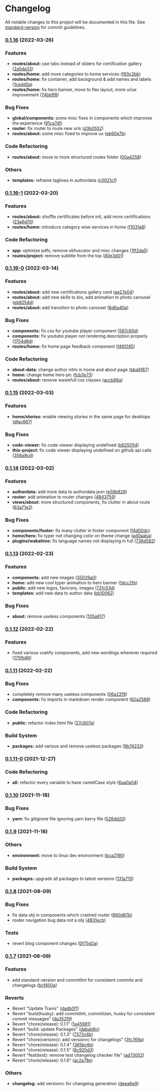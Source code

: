 # Changelog

All notable changes to this project will be documented in this file. See [standard-version](https://github.com/conventional-changelog/standard-version) for commit guidelines.

### [0.1.16](https://github.com/tks18/home/compare/v0.1.16-1...v0.1.16) (2022-03-26)


### Features

* **routes/about:** use tabs instead of sliders for certification gallery ([2a5da33](https://github.com/tks18/home/commit/2a5da3395cd9667683ed0fd2a771f8f83259c6bb))
* **routes/home:** add more categories to home services ([f93c2bb](https://github.com/tks18/home/commit/f93c2bb1f00559eab26f16d8c4cc9c10136af080))
* **routes/home:** fix container, add background & add names and labels ([1cedd0a](https://github.com/tks18/home/commit/1cedd0a5c7658167ba9be2224a3c3001e4c42c7a))
* **routes/home:** fix hero banner, move to flex layout, more ui/ux improvement ([74bbff8](https://github.com/tks18/home/commit/74bbff8cdc47717f2e3688ecc4a4cced017614a5))


### Bug Fixes

* **global/components:** some misc fixes in components which improves the experience ([91ca7df](https://github.com/tks18/home/commit/91ca7dffe889a48b6bcc0650df36bb278df7807a))
* **router:** fix router to route new urls ([d3b0552](https://github.com/tks18/home/commit/d3b0552c92b70e6e6ddfa3dd4756baefd3b202e2))
* **routes/about:** some misc fixed to improve ux ([eb60e7b](https://github.com/tks18/home/commit/eb60e7b1eaa1374fbd6e49142732e2ff6b0949fb))


### Code Refactoring

* **routes/about:** move to more structured routes folder ([00a4258](https://github.com/tks18/home/commit/00a42586d165888787d189d4f77f06a766770bcc))


### Others

* **templates:** reframe taglines in authordata ([c0021c1](https://github.com/tks18/home/commit/c0021c1d05993e10136e43e91c0b4f7e85b3f27b))

### [0.1.16-1](https://github.com/tks18/home/compare/v0.1.16-0...v0.1.16-1) (2022-03-20)


### Features

* **routes/about:** shuffle certificates before init, add more certifications ([23a6d70](https://github.com/tks18/home/commit/23a6d7012b52a46083590e800c1561af39662d22))
* **routes/home:** introduce category wise services in home ([f1031a6](https://github.com/tks18/home/commit/f1031a63a8cc638752d1395bebca43e6f5fcc22e))


### Code Refactoring

* **app:** optimize pdfs, remove obfuscator and misc changes ([1ff2da5](https://github.com/tks18/home/commit/1ff2da5c559d7645b6a1889e6144106df3ef2f85))
* **routes/project:** remove subtitle from the top ([80e3d01](https://github.com/tks18/home/commit/80e3d015771595a9f7fc51833b5b77f891a14ae6))

### [0.1.16-0](https://github.com/tks18/matte-portfolio/compare/v0.1.15...v0.1.16-0) (2022-03-14)


### Features

* **routes/about:** add new certifications gallery card ([ae27e04](https://github.com/tks18/matte-portfolio/commit/ae27e048a9a6b206c41289913e4eeb10b8e048b8))
* **routes/about:** add new skills to bio, add animation to photo carousel ([eb8254d](https://github.com/tks18/matte-portfolio/commit/eb8254deea05905963189355d304b231395297a6))
* **routes/about:** add transition to photo carousel ([6d6a40a](https://github.com/tks18/matte-portfolio/commit/6d6a40a8cdeef6e140225a619493b9df93fa6556))


### Bug Fixes

* **components:** fix css for youtube player component ([587c60d](https://github.com/tks18/matte-portfolio/commit/587c60dd485ca8dde11f749137d82a0f208b0df3))
* **components:** fix youtube player not rendering description properly ([1704d8d](https://github.com/tks18/matte-portfolio/commit/1704d8de047b2f669c0b0bbed94077efc6189e2a))
* **routes/home:** fix home page feedback component ([f46f285](https://github.com/tks18/matte-portfolio/commit/f46f2857b611b41763f8ca2b76c823e7c4506b8c))


### Code Refactoring

* **about-data:** change author intro in home and about page ([bba5f87](https://github.com/tks18/matte-portfolio/commit/bba5f8794e5ff0ea3e9ca5ee98acacc8a4401212))
* **home:** change home hero pic ([fcb3e73](https://github.com/tks18/matte-portfolio/commit/fcb3e73c49df25f31c6b92bd56203107b3a7f1f0))
* **routes/about:** remove wastefull css classes ([accb86a](https://github.com/tks18/matte-portfolio/commit/accb86a7fddae43d0c80b680db5308cc09798a30))

### [0.1.15](https://github.com/tks18/matte-portfolio/compare/v0.1.14...v0.1.15) (2022-03-03)


### Features

* **home/stories:** enable viewing stories in the same page for desktops ([dfac667](https://github.com/tks18/matte-portfolio/commit/dfac66719c312effbc82fc680d2993a47b1604e4))


### Bug Fixes

* **code-viewer:** fix code-viewer displaying undefined ([b625054](https://github.com/tks18/matte-portfolio/commit/b625054c28e3195d6256101417658d304272ef54))
* **this-project:** fix code viewer displaying undefined on github api calls ([358a9cd](https://github.com/tks18/matte-portfolio/commit/358a9cdf193c54b0e06aacf407dd4e19f94745d7))

### [0.1.14](https://github.com/tks18/matte-portfolio/compare/v0.1.13...v0.1.14) (2022-03-02)


### Features

* **authordata:** add more data to authordata.json ([e59b826](https://github.com/tks18/matte-portfolio/commit/e59b826f8b00113328f16c181b317da16593b893))
* **router:** add animation to router changes ([4843759](https://github.com/tks18/matte-portfolio/commit/484375976b813e997b03692bbcf41c3f2b41526f))
* **views/about:** more structured components, fix clutter in about route ([63a71e2](https://github.com/tks18/matte-portfolio/commit/63a71e2a8288d1e28d0bb47f2e61f9809e29ddbe))


### Bug Fixes

* **components/footer:** fix many clutter in footer component ([f4d00dc](https://github.com/tks18/matte-portfolio/commit/f4d00dc991c916bae27da5ba785ae25085753d71))
* **home/hero:** fix typer not changing color on theme change ([ad0aaba](https://github.com/tks18/matte-portfolio/commit/ad0aaba1d24147d1c146e3b7c2df25ee593c58bd))
* **plugins/wakatime:** fix language names not displaying in full ([736d582](https://github.com/tks18/matte-portfolio/commit/736d5821bdd441bc200e499c0368fe9fe8ba58ca))

### [0.1.13](https://github.com/tks18/matte-portfolio/compare/v0.1.12...v0.1.13) (2022-02-23)


### Features

* **components:** add new images ([35029a0](https://github.com/tks18/matte-portfolio/commit/35029a066666d29e5ff73fd5adcbc9c85f5b278e))
* **home:** add new cool typer animation to hero banner ([1dcc2fb](https://github.com/tks18/matte-portfolio/commit/1dcc2fb224999c1dece63845f9d61c41041f61e2))
* **public:** add new logos, favicons, images ([72fc03d](https://github.com/tks18/matte-portfolio/commit/72fc03d95df32f8d1e30f209d382ec8f5fa03267))
* **templates:** add new data to author data ([bb10062](https://github.com/tks18/matte-portfolio/commit/bb10062c897fd2e738ac4ede32a433cde5000af0))


### Bug Fixes

* **about:** remove useless components ([135a617](https://github.com/tks18/matte-portfolio/commit/135a617720a2ae3084b22968e8442f2793a1c68b))

### [0.1.12](https://github.com/tks18/matte-portfolio/compare/v0.1.11...v0.1.12) (2022-02-22)


### Features

* fixed various vuetify components, add new  wordings wherever required ([175fb86](https://github.com/tks18/matte-portfolio/commit/175fb869d957bbdf1ebfa27e9cab6c03a64f93ce))

### [0.1.11](https://github.com/tks18/matte-portfolio/compare/v0.1.11-0...v0.1.11) (2022-02-22)


### Bug Fixes

* completely remove many useless components ([06a22f9](https://github.com/tks18/matte-portfolio/commit/06a22f9f8ef6a3a5295bf3c50aef04c441889c0b))
* **components:** fix imports in markdown render component ([62a2588](https://github.com/tks18/matte-portfolio/commit/62a258893901307632de5d70f4d13f1ea20cc5ef))


### Code Refactoring

* **public:** refactor index.html file ([27c807a](https://github.com/tks18/matte-portfolio/commit/27c807a7de0df6c222ca3f38b485a6831a29e503))


### Build System

* **packages:** add various and remove useless packages ([9b74233](https://github.com/tks18/matte-portfolio/commit/9b74233909b2f98525102aa6f58552bf845e7cf4))

### [0.1.11-0](https://github.com/tks18/matte-portfolio/compare/v0.1.10...v0.1.11-0) (2021-12-27)


### Code Refactoring

* **all:** refactor every variable to have camelCase style ([6aa0a04](https://github.com/tks18/matte-portfolio/commit/6aa0a041439c3f43a2ba054e5319093517224ae7))

### [0.1.10](https://github.com/tks18/matte-portfolio/compare/v0.1.9...v0.1.10) (2021-11-18)


### Bug Fixes

* **yarn:** fix gitignore file ignoring yarn berry file ([526dd20](https://github.com/tks18/matte-portfolio/commit/526dd20bb1bc01b45e04f74bee5c3e0560549f82))

### [0.1.9](https://github.com/tks18/matte-portfolio/compare/v0.1.8...v0.1.9) (2021-11-18)


### Others

* **environment:** move to linux dev environment ([bca2190](https://github.com/tks18/matte-portfolio/commit/bca219053e719d0016c404d78fcb84aa86abed4e))


### Build System

* **packages:** upgrade all packages to latest versions ([131a715](https://github.com/tks18/matte-portfolio/commit/131a715c524e3bd250af41c201bf741bc522fd1d))

### [0.1.8](https://github.com/tks18/matte-portfolio/compare/v0.1.7...v0.1.8) (2021-08-09)


### Bug Fixes

* fix data obj in components which crashed router ([860d87b](https://github.com/tks18/matte-portfolio/commit/860d87b69251426b2a23d7c427c8ac277ce60dd1))
* router navigation bug data not a obj ([4831ecb](https://github.com/tks18/matte-portfolio/commit/4831ecb6734aaeaf78381075135364cc93c5343f))


### Tests

* revert blog component changes ([0f75d2a](https://github.com/tks18/matte-portfolio/commit/0f75d2abecb94d2527b216fd6783911aa7a1dd1e))

### [0.1.7](https://github.com/tks18/matte-portfolio/compare/v0.1.6...v0.1.7) (2021-08-09)


### Features

* add standard-version and commitlint for consistent commits and changelogs ([bcf400a](https://github.com/tks18/matte-portfolio/commit/bcf400a811e8380b2eee030f86c4420803441bb8))


### Reverts

* Revert "Update Travis" ([dadb0f1](https://github.com/tks18/matte-portfolio/commit/dadb0f10ba55719a7fbd93592c8196d7409e3f1f))
* Revert "build(husky): add commitlint, commitizen, husky for consistent commit messages" ([da352f9](https://github.com/tks18/matte-portfolio/commit/da352f96d81ae5bf882648a8b4ca4bd180b21f32))
* Revert "chore(release): 0.1.1" ([1a45981](https://github.com/tks18/matte-portfolio/commit/1a45981f5374ad95ab28a240f2142ec4a7fd09f3))
* Revert "build: update Packages" ([dabab6c](https://github.com/tks18/matte-portfolio/commit/dabab6c780dbffc6b3f0585316069d8a08d4fd30))
* Revert "chore(release): 0.1.3" ([7372c6b](https://github.com/tks18/matte-portfolio/commit/7372c6ba7e97c3d7082bb269a19de5c748d6d78f))
* Revert "chore(verionrc): add versionrc for changelogs" ([3fc769a](https://github.com/tks18/matte-portfolio/commit/3fc769a88aac742c210f350b6e3dbf96686500b3))
* Revert "chore(release): 0.1.4" ([365bc6e](https://github.com/tks18/matte-portfolio/commit/365bc6e090066527586313f45e7d06e1662e3af6))
* Revert "chore(release): 0.1.5" ([8c920d3](https://github.com/tks18/matte-portfolio/commit/8c920d3004d054baf1db55bd227783473f7f96ae))
* Revert "feat(test): remove test changelog checker file" ([ad73052](https://github.com/tks18/matte-portfolio/commit/ad73052234e5a3ca6d70c099e7083849d8de052b))
* Revert "chore(release): 0.1.6" ([ac2a78e](https://github.com/tks18/matte-portfolio/commit/ac2a78ef88445c77e5f5dbbdefed2cf0d77f8187))


### Others

* **changelog:** add versionrc for changelog generation ([deea6e9](https://github.com/tks18/matte-portfolio/commit/deea6e94d2d1166113758ef476a202069e8de4c7))

